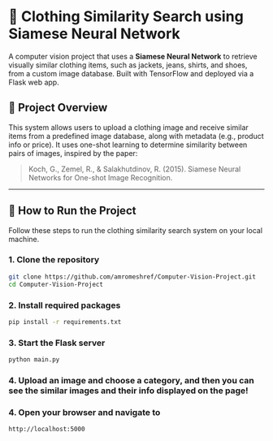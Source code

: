 # 🧠 Clothing Similarity Search using Siamese Neural Network

A computer vision project that uses a **Siamese Neural Network** to retrieve visually similar clothing items, such as jackets, jeans, shirts, and shoes, from a custom image database. Built with TensorFlow and deployed via a Flask web app.

## 📌 Project Overview

This system allows users to upload a clothing image and receive similar items from a predefined image database, along with metadata (e.g., product info or price). It uses one-shot learning to determine similarity between pairs of images, inspired by the paper:

> Koch, G., Zemel, R., & Salakhutdinov, R. (2015). Siamese Neural Networks for One-shot Image Recognition.

---

## 🚀 How to Run the Project

Follow these steps to run the clothing similarity search system on your local machine.

### 1. Clone the repository

```bash
git clone https://github.com/amromeshref/Computer-Vision-Project.git
cd Computer-Vision-Project
```

### 2. Install required packages
```bash
pip install -r requirements.txt
```

### 3. Start the Flask server
```bash
python main.py
```

### 4. Upload an image and choose a category, and then you can see the similar images and their info displayed on the page!

### 4. Open your browser and navigate to
```
http://localhost:5000
```
